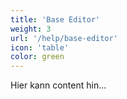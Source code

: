 ```yaml
---
title: 'Base Editor'
weight: 3
url: '/help/base-editor'
icon: 'table'
color: green
---
```


Hier kann content hin...
